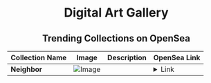 <div align="center">

# Digital Art Gallery

## Trending Collections on OpenSea

| Collection Name                       | Image                                                                                     | Description                       | OpenSea Link                                                                                          |
|---------------------------------------|-------------------------------------------------------------------------------------------|-----------------------------------|--------------------------------------------------------------------------------------------------------|
| **Neighbor** | ![Image](https://i.seadn.io/s/raw/files/e6fb7f98773519e6d2072a1ac3af5cc6.jpg?w=500&auto=format?w=200&auto=format) |  | <details><summary>Link</summary>[Neighbor](https://opensea.io/collection/neighbor-10)</details> |

</div>